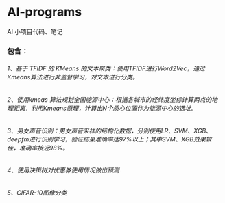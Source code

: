 # AI-programs
AI 小项目代码、笔记

### 包含：
###### 1、基于 TFIDF 的 KMeans 的文本聚类：使用TFIDF进行Word2Vec，通过Kmeans算法进行非监督学习，对文本进行分类。
###### 2、使用kmeas 算法规划全国能源中心：根据各城市的经纬度坐标计算两点的地理距离，利用Kmeans原理，计算出N个质心位置作为能源中心的选址。
###### 3、男女声音识别：男女声音采样的结构化数据，分别使用LR、SVM、XGB、deepfm进行识别学习，验证结果准确率达97%以上；其中SVM、XGB效果较佳，准确率接近98%。
###### 4、使用决策树对优惠券使用情况做出预测
###### 5、CIFAR-10图像分类
